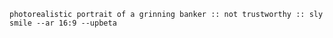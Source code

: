     photorealistic portrait of a grinning banker :: not trustworthy :: sly smile --ar 16:9 --upbeta
